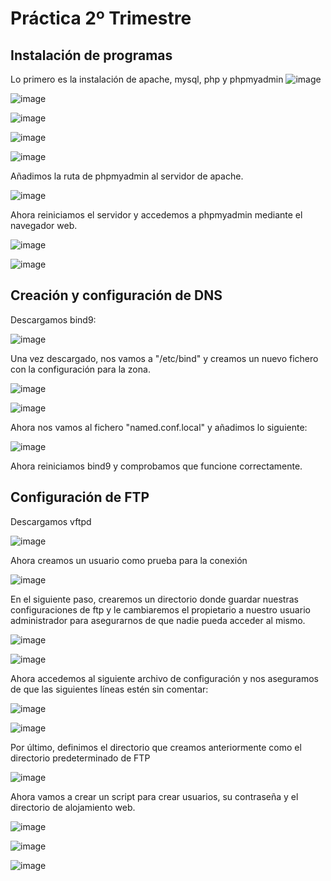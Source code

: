 # Práctica 2º Trimestre #
## Instalación de programas ##

Lo primero es la instalación de apache, mysql, php y phpmyadmin
![image](https://github.com/AsdrubalCarbajosa/Servicios-de-Red-e-Internet/assets/91255302/45b94736-4a81-4f21-a1bc-4d901efc05af)

![image](https://github.com/AsdrubalCarbajosa/Servicios-de-Red-e-Internet/assets/91255302/8eed3a03-e0f7-4164-9d23-da197f4c6c1e)

![image](https://github.com/AsdrubalCarbajosa/Servicios-de-Red-e-Internet/assets/91255302/181e3b0f-4a49-482a-b538-c5665284370f)

![image](https://github.com/AsdrubalCarbajosa/Servicios-de-Red-e-Internet/assets/91255302/8d66ab97-ba54-41f5-b69a-38b4a7995c83)

![image](https://github.com/AsdrubalCarbajosa/Servicios-de-Red-e-Internet/assets/91255302/a31fe445-a2c4-438b-a44a-2c737c1f9fd5)

Añadimos la ruta de phpmyadmin al servidor de apache.

![image](https://github.com/AsdrubalCarbajosa/Servicios-de-Red-e-Internet/assets/91255302/e373d815-4c44-454c-bd1a-f75431df7a79)

Ahora reiniciamos el servidor y accedemos a phpmyadmin mediante el navegador web.

![image](https://github.com/AsdrubalCarbajosa/Servicios-de-Red-e-Internet/assets/91255302/84ec8733-e30f-4133-aebb-9405ea72c28d)

![image](https://github.com/AsdrubalCarbajosa/Servicios-de-Red-e-Internet/assets/91255302/126c09ff-ce4e-4ff9-91c1-e24e028d0e2a)

## Creación y configuración de DNS ##

Descargamos bind9:

![image](https://github.com/AsdrubalCarbajosa/Servicios-de-Red-e-Internet/assets/91255302/dc175f51-5f8d-4ddd-ab7d-0e540ce73c47)

Una vez descargado, nos vamos a "/etc/bind" y creamos un nuevo fichero con la configuración para la zona.

![image](https://github.com/AsdrubalCarbajosa/Servicios-de-Red-e-Internet/assets/91255302/0ac1f538-939d-445d-a2d4-6123d0e17b41)

![image](https://github.com/AsdrubalCarbajosa/Servicios-de-Red-e-Internet/assets/91255302/f5f17966-66e8-4270-a3cb-2f73de9dd498)

Ahora nos vamos al fichero "named.conf.local" y añadimos lo siguiente:

![image](https://github.com/AsdrubalCarbajosa/Servicios-de-Red-e-Internet/assets/91255302/b4cbe48b-ca9b-4746-896c-5c1f8c5ede6d)

Ahora reiniciamos bind9 y comprobamos que funcione correctamente.

## Configuración de FTP ##

Descargamos vftpd

![image](https://github.com/AsdrubalCarbajosa/Servicios-de-Red-e-Internet/assets/91255302/f9603694-dec7-40ea-9369-d5656f8e604d)

Ahora creamos un usuario como prueba para la conexión

![image](https://github.com/AsdrubalCarbajosa/Servicios-de-Red-e-Internet/assets/91255302/1cf27521-afd9-40d1-b09c-5b80c69e887a)

En el siguiente paso, crearemos un directorio donde guardar nuestras configuraciones de ftp y le cambiaremos el propietario a nuestro usuario administrador para asegurarnos de que nadie pueda acceder al mismo.

![image](https://github.com/AsdrubalCarbajosa/Servicios-de-Red-e-Internet/assets/91255302/78f65c14-ad64-403e-b8f9-917dfa1f6a60)

![image](https://github.com/AsdrubalCarbajosa/Servicios-de-Red-e-Internet/assets/91255302/f718cd66-501b-4dad-afdd-2ccd45b97792)

Ahora accedemos al siguiente archivo de configuración y nos aseguramos de que las siguientes líneas estén sin comentar:

![image](https://github.com/AsdrubalCarbajosa/Servicios-de-Red-e-Internet/assets/91255302/9a2b15ab-51be-4b62-b738-249118fbbee8)

![image](https://github.com/AsdrubalCarbajosa/Servicios-de-Red-e-Internet/assets/91255302/aed84c3e-a521-4e6c-a366-2471b7c371cb)

Por último, definimos el directorio que creamos anteriormente como el directorio predeterminado de FTP

![image](https://github.com/AsdrubalCarbajosa/Servicios-de-Red-e-Internet/assets/91255302/7b89964d-95be-40c9-b920-323955d4431d)

Ahora vamos a crear un script para crear usuarios, su contraseña y el directorio de alojamiento web.

![image](https://github.com/AsdrubalCarbajosa/Servicios-de-Red-e-Internet/assets/91255302/7d564039-e79c-40c3-972c-1803b8d01e52)

![image](https://github.com/AsdrubalCarbajosa/Servicios-de-Red-e-Internet/assets/91255302/2e9cbd89-fd47-45d6-a139-58a173380c40)

![image](https://github.com/AsdrubalCarbajosa/Servicios-de-Red-e-Internet/assets/91255302/be5cb2ab-e5d9-4f49-9b99-9a0696bec6ad)
